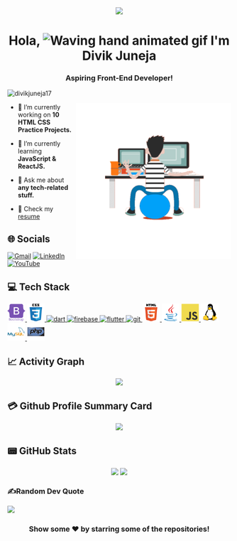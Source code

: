 <div id="header" align="center">
  <img src="https://media.giphy.com/media/Qo2dupDib32rkTY4hX/giphy.gif" width="400"/>
</div>
<h1 align="center"> Hola, <img src="https://raw.githubusercontent.com/nixin72/nixin72/master/wave.gif" 
         alt="Waving hand animated gif"
         height="45"
         width="45" /> I'm Divik Juneja</h1>
<h3 align="center">Aspiring Front-End Developer!</h3>

<p align="left"> <img src="https://komarev.com/ghpvc/?username=divikjuneja17&label=Profile%20views&color=0e75b6&style=flat" alt="divikjuneja17" /> </p>
<p><img align="right" src="https://github.com/Ayush23Dash/Ayush23Dash/blob/master/assets/progGif.gif" width="350px" alt="programmergif"></p>

- 🔭 I’m currently working on **10 HTML CSS Practice Projects.**

- 🌱 I’m currently learning **JavaScript & ReactJS.**

- 💬 Ask me about **any tech-related stuff.**

- 📄 Check my <a href="https://drive.google.com/file/d/1qXFu62F3UYPCIdBqfXKT-4trKf7jKnQF/view?usp=sharing" target="blank">resume</a> 

## 🌐 Socials
[![Gmail](https://img.shields.io/badge/Gmail-D14836?style=for-the-badge&logo=gmail&logoColor=white)](mailto://junejadivik17@gmail.com) [![LinkedIn](https://img.shields.io/badge/LinkedIn-0077B5?style=for-the-badge&logo=linkedin&logoColor=white)](https://linkedin.com/in/divikjuneja17) [![YouTube](https://img.shields.io/badge/YouTube-FF0000?style=for-the-badge&logo=youtube&logoColor=white)](https://youtube.com/c/DivikJuneja)

## 💻 Tech Stack
<p align="left"> <a href="https://getbootstrap.com" target="_blank" rel="noreferrer"> <img src="https://raw.githubusercontent.com/devicons/devicon/master/icons/bootstrap/bootstrap-plain-wordmark.svg" alt="bootstrap" width="40" height="40"/> </a> <a href="https://www.w3schools.com/css/" target="_blank" rel="noreferrer"> <img src="https://raw.githubusercontent.com/devicons/devicon/master/icons/css3/css3-original-wordmark.svg" alt="css3" width="40" height="40"/> </a> <a href="https://dart.dev" target="_blank" rel="noreferrer"> <img src="https://www.vectorlogo.zone/logos/dartlang/dartlang-icon.svg" alt="dart" width="40" height="40"/> </a> <a href="https://firebase.google.com/" target="_blank" rel="noreferrer"> <img src="https://www.vectorlogo.zone/logos/firebase/firebase-icon.svg" alt="firebase" width="40" height="40"/> </a> <a href="https://flutter.dev" target="_blank" rel="noreferrer"> <img src="https://www.vectorlogo.zone/logos/flutterio/flutterio-icon.svg" alt="flutter" width="40" height="40"/> </a> <a href="https://git-scm.com/" target="_blank" rel="noreferrer"> <img src="https://www.vectorlogo.zone/logos/git-scm/git-scm-icon.svg" alt="git" width="40" height="40"/> </a> <a href="https://www.w3.org/html/" target="_blank" rel="noreferrer"> <img src="https://raw.githubusercontent.com/devicons/devicon/master/icons/html5/html5-original-wordmark.svg" alt="html5" width="40" height="40"/> </a> <a href="https://www.java.com" target="_blank" rel="noreferrer"> <img src="https://raw.githubusercontent.com/devicons/devicon/master/icons/java/java-original.svg" alt="java" width="40" height="40"/> </a> <a href="https://developer.mozilla.org/en-US/docs/Web/JavaScript" target="_blank" rel="noreferrer"> <img src="https://raw.githubusercontent.com/devicons/devicon/master/icons/javascript/javascript-original.svg" alt="javascript" width="40" height="40"/> </a> <a href="https://www.linux.org/" target="_blank" rel="noreferrer"> <img src="https://raw.githubusercontent.com/devicons/devicon/master/icons/linux/linux-original.svg" alt="linux" width="40" height="40"/> </a> <a href="https://www.mysql.com/" target="_blank" rel="noreferrer"> <img src="https://raw.githubusercontent.com/devicons/devicon/master/icons/mysql/mysql-original-wordmark.svg" alt="mysql" width="40" height="40"/> </a> <a href="https://www.php.net" target="_blank" rel="noreferrer"> <img src="https://raw.githubusercontent.com/devicons/devicon/master/icons/php/php-original.svg" alt="php" width="40" height="40"/> </a> </p>

## 📈 Activity Graph
<p align="center">
	<img src="https://activity-graph.herokuapp.com/graph?username=divikjuneja17&theme=minimal"/>
</p>

## 💳 Github Profile Summary Card
<p align="center">
  <img src="https://github-profile-summary-cards.vercel.app/api/cards/profile-details?username=divikjuneja17&theme=vue"/>
</p>

## 📟 GitHub Stats
<p align="center">
	<img width="48%" src="https://github-readme-stats.vercel.app/api?username=divikjuneja17&show_icons=true&theme=vue" />
	<img width="48%" src="https://github-readme-streak-stats.herokuapp.com/?user=divikjuneja17&theme=vue" />
</p>

### ✍️Random Dev Quote
![](https://quotes-github-readme.vercel.app/api?type=horizontal&theme=vue)
  
  <div align="center">

### Show some ❤️ by starring some of the repositories!

</div>
